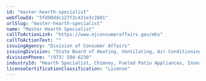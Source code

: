 ```yaml
---
id: "master-hearth-specialist"
webflowId: "5fd90ddc127f3c431e3c2601"
urlSlug: "master-hearth-specialist"
name: "Master Hearth Specialist"
callToActionLink: "https://www.njconsumeraffairs.gov/mhs"
callToActionText: ""
issuingAgency: "Division of Consumer Affairs"
issuingDivision: "State Board of Heating, Ventilating, Air Conditioning, and Refrigeration (HVACR), Master Hearth Specialists Advisory Committee‚Äç"
divisionPhone: "(973) 504-6230"
industryId: "Hearth Specialist, Chimney, Fueled Patio Appliances, Inserts, Gas Logs & Piping"
licenseCertificationClassification: "License"
---
```

